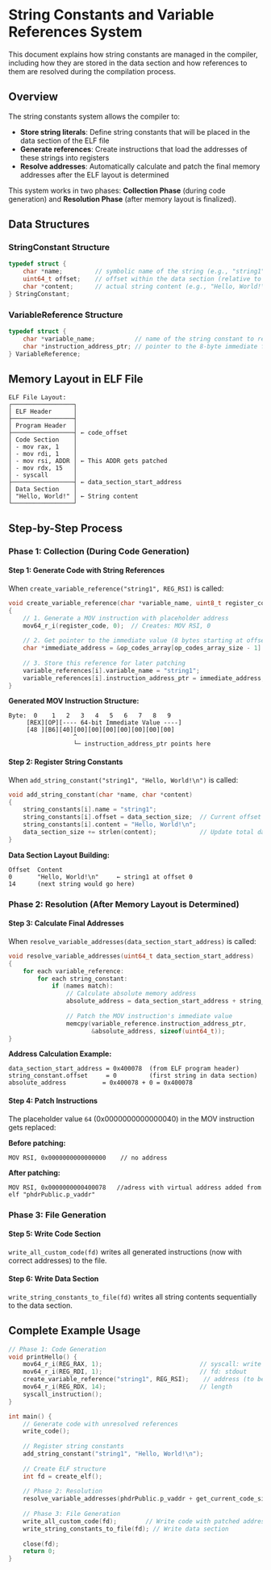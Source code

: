 # String Constants and Variable References System

This document explains how string constants are managed in the compiler, including how they are stored in the data section and how references to them are resolved during the compilation process.

## Overview

The string constants system allows the compiler to:
- **Store string literals**: Define string constants that will be placed in the data section of the ELF file
- **Generate references**: Create instructions that load the addresses of these strings into registers
- **Resolve addresses**: Automatically calculate and patch the final memory addresses after the ELF layout is determined

This system works in two phases: **Collection Phase** (during code generation) and **Resolution Phase** (after memory layout is finalized).

## Data Structures

### StringConstant Structure
```c
typedef struct {
    char *name;         // symbolic name of the string (e.g., "string1")
    uint64_t offset;    // offset within the data section (relative to data start)
    char *content;      // actual string content (e.g., "Hello, World!\n")
} StringConstant;
```

### VariableReference Structure
```c
typedef struct {
    char *variable_name;           // name of the string constant to reference
    char *instruction_address_ptr; // pointer to the 8-byte immediate field in MOV instruction
} VariableReference;
```

## Memory Layout in ELF File

```
ELF File Layout:
┌─────────────────┐
│ ELF Header      │
├─────────────────┤
│ Program Header  │
├─────────────────┤ ← code_offset
│ Code Section    │
│ - mov rax, 1    │
│ - mov rdi, 1    │
│ - mov rsi, ADDR │ ← This ADDR gets patched
│ - mov rdx, 15   │
│ - syscall       │
├─────────────────┤ ← data_section_start_address
│ Data Section    │
│ "Hello, World!" │ ← String content
└─────────────────┘
```

## Step-by-Step Process

### Phase 1: Collection (During Code Generation)

#### Step 1: Generate Code with String References
When `create_variable_reference("string1", REG_RSI)` is called:

```c
void create_variable_reference(char *variable_name, uint8_t register_code)
{
    // 1. Generate a MOV instruction with placeholder address
    mov64_r_i(register_code, 0);  // Creates: MOV RSI, 0
    
    // 2. Get pointer to the immediate value (8 bytes starting at offset 2)
    char *immediate_address = &op_codes_array[op_codes_array_size - 1].code[2]; //[0]/[1] are bytes for the "mov" [2]starts the address
    
    // 3. Store this reference for later patching
    variable_references[i].variable_name = "string1";
    variable_references[i].instruction_address_ptr = immediate_address;
}
```

**Generated MOV Instruction Structure:**
```
Byte:  0    1   2   3   4   5   6   7   8   9
     [REX][OP][---- 64-bit Immediate Value ----]
     [48 ][B6][40][00][00][00][00][00][00][00]
                  ^
                  └─ instruction_address_ptr points here
```

#### Step 2: Register String Constants
When `add_string_constant("string1", "Hello, World!\n")` is called:

```c
void add_string_constant(char *name, char *content)
{
    string_constants[i].name = "string1";
    string_constants[i].offset = data_section_size;  // Current offset in data section
    string_constants[i].content = "Hello, World!\n";
    data_section_size += strlen(content);            // Update total data section size
}
```

**Data Section Layout Building:**
```
Offset  Content
0       "Hello, World!\n"     ← string1 at offset 0
14      (next string would go here)
```

### Phase 2: Resolution (After Memory Layout is Determined)

#### Step 3: Calculate Final Addresses
When `resolve_variable_addresses(data_section_start_address)` is called:

```c
void resolve_variable_addresses(uint64_t data_section_start_address)
{
    for each variable_reference:
        for each string_constant:
            if (names match):
                // Calculate absolute memory address
                absolute_address = data_section_start_address + string_constant.offset;
                
                // Patch the MOV instruction's immediate value
                memcpy(variable_reference.instruction_address_ptr, 
                       &absolute_address, sizeof(uint64_t));
}
```

**Address Calculation Example:**
```
data_section_start_address = 0x400078  (from ELF program header)
string_constant.offset     = 0         (first string in data section)
absolute_address          = 0x400078 + 0 = 0x400078
```

#### Step 4: Patch Instructions
The placeholder value `64` (0x0000000000000040) in the MOV instruction gets replaced:

**Before patching:**
```
MOV RSI, 0x0000000000000000    // no address
```

**After patching:**
```
MOV RSI, 0x0000000000400078   //adress with virtual address added from elf "phdrPublic.p_vaddr"
```

### Phase 3: File Generation

#### Step 5: Write Code Section
`write_all_custom_code(fd)` writes all generated instructions (now with correct addresses) to the file.

#### Step 6: Write Data Section
`write_string_constants_to_file(fd)` writes all string contents sequentially to the data section.

## Complete Example Usage

```c
// Phase 1: Code Generation
void printHello() {
    mov64_r_i(REG_RAX, 1);                           // syscall: write
    mov64_r_i(REG_RDI, 1);                           // fd: stdout
    create_variable_reference("string1", REG_RSI);    // address (to be patched)
    mov64_r_i(REG_RDX, 14);                          // length
    syscall_instruction();
}

int main() {
    // Generate code with unresolved references
    write_code();
    
    // Register string constants
    add_string_constant("string1", "Hello, World!\n");
    
    // Create ELF structure
    int fd = create_elf();
    
    // Phase 2: Resolution
    resolve_variable_addresses(phdrPublic.p_vaddr + get_current_code_size());
    
    // Phase 3: File Generation
    write_all_custom_code(fd);        // Write code with patched addresses
    write_string_constants_to_file(fd); // Write data section
    
    close(fd);
    return 0;
}
```